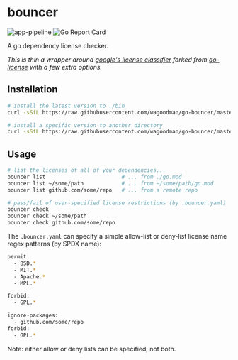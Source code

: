 # bouncer

![app-pipeline](https://github.com/wagoodman/go-bouncer/workflows/app-pipeline/badge.svg)
![Go Report Card](https://goreportcard.com/badge/github.com/wagoodman/go-bouncer)

A go dependency license checker.

*This is thin a wrapper around [google's license classifier](github.com/google/licenseclassifier) forked from [go-license](github.com/google/go-licenses) with a few extra options.*

## Installation

```bash
# install the latest version to ./bin
curl -sSfL https://raw.githubusercontent.com/wagoodman/go-bouncer/master/bouncer.sh | sh 

# install a specific version to another directory
curl -sSfL https://raw.githubusercontent.com/wagoodman/go-bouncer/master/bouncer.sh | sh -s -- -b ./path/to/bin v1.26.0
```

## Usage

```bash
# list the licenses of all of your dependencies...
bouncer list                        # ... from ./go.mod
bouncer list ~/some/path            # ... from ~/some/path/go.mod
bouncer list github.com/some/repo   # ... from a remote repo

# pass/fail of user-specified license restrictions (by .bouncer.yaml)
bouncer check
bouncer check ~/some/path
bouncer check github.com/some/repo
```

The `.bouncer.yaml` can specify a simple allow-list or deny-list license name regex patterns (by SPDX name):

```bash
permit:
  - BSD.*
  - MIT.*
  - Apache.*
  - MPL.*
```

```bash
forbid:
  - GPL.*
```

```bash
ignore-packages:
  - github.com/some/repo
forbid:
  - GPL.*
```

Note: either allow or deny lists can be specified, not both.
